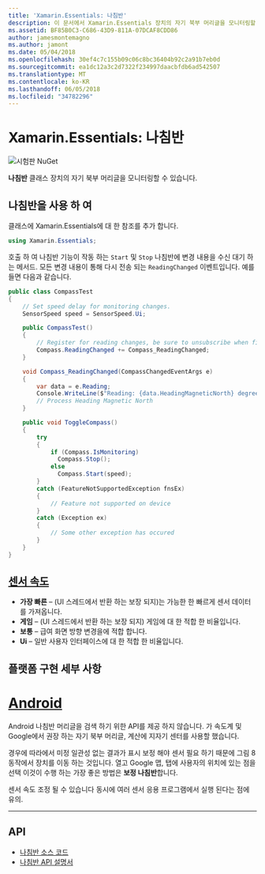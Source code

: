 ```yaml
---
title: 'Xamarin.Essentials: 나침반'
description: 이 문서에서 Xamarin.Essentials 장치의 자기 북부 머리글을 모니터링할 수 있는 나침반 클래스를 설명 합니다.
ms.assetid: BF85B0C3-C686-43D9-811A-07DCAF8CDD86
author: jamesmontemagno
ms.author: jamont
ms.date: 05/04/2018
ms.openlocfilehash: 30ef4c7c155b09c06c8bc36404b92c2a91b7eb0d
ms.sourcegitcommit: ea1dc12a3c2d7322f234997daacbfdb6ad542507
ms.translationtype: MT
ms.contentlocale: ko-KR
ms.lasthandoff: 06/05/2018
ms.locfileid: "34782296"
---
```

# <a name="xamarinessentials-compass"></a>Xamarin.Essentials: 나침반

![시험판 NuGet](~/media/shared/pre-release.png)

**나침반** 클래스 장치의 자기 북부 머리글을 모니터링할 수 있습니다.

## <a name="using-compass"></a>나침반을 사용 하 여

클래스에 Xamarin.Essentials에 대 한 참조를 추가 합니다.

```csharp
using Xamarin.Essentials;
```

호출 하 여 나침반 기능이 작동 하는 `Start` 및 `Stop` 나침반에 변경 내용을 수신 대기 하는 메서드. 모든 변경 내용이 통해 다시 전송 되는 `ReadingChanged` 이벤트입니다. 예를 들면 다음과 같습니다.

```csharp
public class CompassTest
{
    // Set speed delay for monitoring changes.
    SensorSpeed speed = SensorSpeed.Ui;

    public CompassTest()
    {
        // Register for reading changes, be sure to unsubscribe when finished
        Compass.ReadingChanged += Compass_ReadingChanged;
    }

    void Compass_ReadingChanged(CompassChangedEventArgs e)
    {
        var data = e.Reading;
        Console.WriteLine($"Reading: {data.HeadingMagneticNorth} degrees");
        // Process Heading Magnetic North
    }

    public void ToggleCompass()
    {
        try
        {
            if (Compass.IsMonitoring)
              Compass.Stop();
            else
              Compass.Start(speed);
        }
        catch (FeatureNotSupportedException fnsEx)
        {
            // Feature not supported on device
        }
        catch (Exception ex)
        {
            // Some other exception has occured
        }
    }
}
```

## <a name="sensor-speedxrefxamarinessentialssensorspeed"></a>[센서 속도](xref:Xamarin.Essentials.SensorSpeed)

- **가장 빠른** – (UI 스레드에서 반환 하는 보장 되지)는 가능한 한 빠르게 센서 데이터를 가져옵니다.
- **게임** – (UI 스레드에서 반환 하는 보장 되지) 게임에 대 한 적합 한 비율입니다.
- **보통** – 급여 화면 방향 변경을에 적합 합니다.
- **Ui** – 일반 사용자 인터페이스에 대 한 적합 한 비율입니다.

## <a name="platform-implementation-specifics"></a>플랫폼 구현 세부 사항

# <a name="androidtabandroid"></a>[Android](#tab/android)

Android 나침반 머리글을 검색 하기 위한 API를 제공 하지 않습니다. 가 속도계 및 Google에서 권장 하는 자기 북부 머리글, 계산에 지자기 센터를 사용할 했습니다. 

경우에 따라에서 미정 일관성 없는 결과가 표시 보정 해야 센서 필요 하기 때문에 그림 8 동작에서 장치를 이동 하는 것입니다. 열고 Google 맵, 탭에 사용자의 위치에 있는 점을 선택 이것이 수행 하는 가장 좋은 방법은 **보정 나침반**합니다.

센서 속도 조정 될 수 있습니다 동시에 여러 센서 응용 프로그램에서 실행 된다는 점에 유의.

--------------

## <a name="api"></a>API

- [나침반 소스 코드](https://github.com/xamarin/Essentials/tree/master/Xamarin.Essentials/Compass)
- [나침반 API 설명서](xref:Xamarin.Essentials.Compass)
